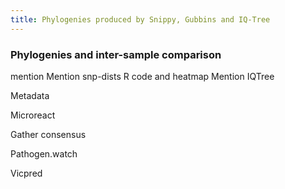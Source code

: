 ```yaml
---
title: Phylogenies produced by Snippy, Gubbins and IQ-Tree
---
```


### Phylogenies and inter-sample comparison


mention 
Mention snp-dists
R code and heatmap
Mention IQTree

Metadata

Microreact

Gather consensus

Pathogen.watch

Vicpred

